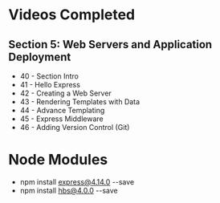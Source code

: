 # Videos Completed

## Section 5: Web Servers and Application Deployment
* 40 - Section Intro
* 41 - Hello Express
* 42 - Creating a Web Server
* 43 - Rendering Templates with Data
* 44 - Advance Templating
* 45 - Express Middleware
* 46 - Adding Version Control (Git)

# Node Modules
* npm install express@4.14.0 --save
* npm install hbs@4.0.0 --save
